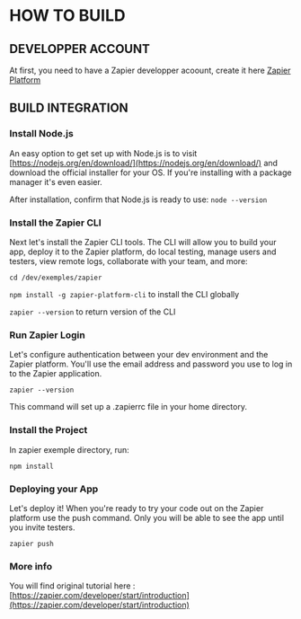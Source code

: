 # HOW TO BUILD

## DEVELOPPER ACCOUNT

At first, you need to have a Zapier developper acoount, create it here [Zapier Platform](https://developer.zapier.com/)

## BUILD INTEGRATION

### Install Node.js

An easy option to get set up with Node.js is to visit [https://nodejs.org/en/download/](https://nodejs.org/en/download/) and download the official installer for your OS. If you're installing with a package manager it's even easier.

After installation, confirm that Node.js is ready to use:
  `node --version`

### Install the Zapier CLI

Next let's install the Zapier CLI tools. The CLI will allow you to build your app, deploy it to the Zapier platform, do local testing, manage users and testers, view remote logs, collaborate with your team, and more:

  `cd /dev/exemples/zapier`

  `npm install -g zapier-platform-cli` to install the CLI globally

  `zapier --version` to return version of the CLI

### Run Zapier Login

Let's configure authentication between your dev environment and the Zapier platform. You'll use the email address and password you use to log in to the Zapier application.

  `zapier --version`

This command will set up a .zapierrc file in your home directory.

### Install the Project

In zapier exemple directory, run:

  `npm install`

### Deploying your App

Let's deploy it! When you're ready to try your code out on the Zapier platform use the push command. Only you will be able to see the app until you invite testers.

  `zapier push`

### More info

You will find original tutorial here : [https://zapier.com/developer/start/introduction](https://zapier.com/developer/start/introduction)

